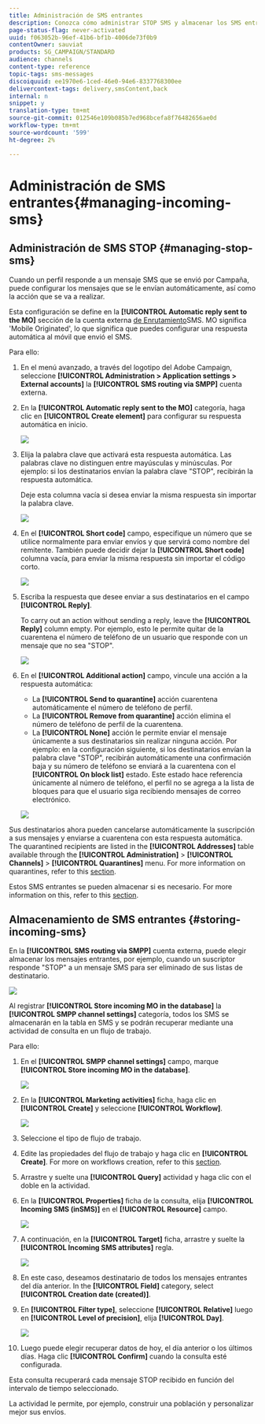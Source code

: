 ```yaml
---
title: Administración de SMS entrantes
description: Conozca cómo administrar STOP SMS y almacenar los SMS entrantes en Adobe Campaign.
page-status-flag: never-activated
uuid: f063052b-96ef-41b6-bf1b-4006de73f0b9
contentOwner: sauviat
products: SG_CAMPAIGN/STANDARD
audience: channels
content-type: reference
topic-tags: sms-messages
discoiquuid: ee1970e6-1ced-46e0-94e6-8337768300ee
delivercontext-tags: delivery,smsContent,back
internal: n
snippet: y
translation-type: tm+mt
source-git-commit: 012546e109b085b7ed968bcefa8f76482656ae0d
workflow-type: tm+mt
source-wordcount: '599'
ht-degree: 2%

---
```



# Administración de SMS entrantes{#managing-incoming-sms}

## Administración de SMS STOP {#managing-stop-sms}

Cuando un perfil responde a un mensaje SMS que se envió por Campaña, puede configurar los mensajes que se le envían automáticamente, así como la acción que se va a realizar.

Esta configuración se define en la **[!UICONTROL Automatic reply sent to the MO]** sección de la cuenta externa [de Enrutamiento](../../administration/using/configuring-sms-channel.md#defining-an-sms-routing)SMS. MO significa &#39;Mobile Originated&#39;, lo que significa que puedes configurar una respuesta automática al móvil que envió el SMS.

Para ello:

1. En el menú avanzado, a través del logotipo del Adobe Campaign, seleccione **[!UICONTROL Administration > Application settings > External accounts]** la **[!UICONTROL SMS routing via SMPP]** cuenta externa.
1. En la **[!UICONTROL Automatic reply sent to the MO]** categoría, haga clic en **[!UICONTROL Create element]** para configurar su respuesta automática en inicio.

   ![](assets/sms_mo_1.png)

1. Elija la palabra clave que activará esta respuesta automática. Las palabras clave no distinguen entre mayúsculas y minúsculas. Por ejemplo: si los destinatarios envían la palabra clave &quot;STOP&quot;, recibirán la respuesta automática.

   Deje esta columna vacía si desea enviar la misma respuesta sin importar la palabra clave.

   ![](assets/sms_mo_2.png)

1. En el **[!UICONTROL Short code]** campo, especifique un número que se utilice normalmente para enviar envíos y que servirá como nombre del remitente. También puede decidir dejar la **[!UICONTROL Short code]** columna vacía, para enviar la misma respuesta sin importar el código corto.

   ![](assets/sms_mo_4.png)

1. Escriba la respuesta que desee enviar a sus destinatarios en el campo **[!UICONTROL Reply]**.

   To carry out an action without sending a reply, leave the **[!UICONTROL Reply]** column empty. Por ejemplo, esto le permite quitar de la cuarentena el número de teléfono de un usuario que responde con un mensaje que no sea &quot;STOP&quot;.

   ![](assets/sms_mo_3.png)

1. En el **[!UICONTROL Additional action]** campo, vincule una acción a la respuesta automática:

   * La **[!UICONTROL Send to quarantine]** acción cuarentena automáticamente el número de teléfono de perfil.
   * La **[!UICONTROL Remove from quarantine]** acción elimina el número de teléfono de perfil de la cuarentena.
   * La **[!UICONTROL None]** acción le permite enviar el mensaje únicamente a sus destinatarios sin realizar ninguna acción.
   Por ejemplo: en la configuración siguiente, si los destinatarios envían la palabra clave &quot;STOP&quot;, recibirán automáticamente una confirmación baja y su número de teléfono se enviará a la cuarentena con el **[!UICONTROL On block list]** estado. Este estado hace referencia únicamente al número de teléfono, el perfil no se agrega a la lista de bloques para que el usuario siga recibiendo mensajes de correo electrónico.

   ![](assets/sms_mo.png)

Sus destinatarios ahora pueden cancelarse automáticamente la suscripción a sus mensajes y enviarse a cuarentena con esta respuesta automática. The quarantined recipients are listed in the **[!UICONTROL Addresses]** table available through the **[!UICONTROL Administration]** > **[!UICONTROL Channels]** > **[!UICONTROL Quarantines]** menu. For more information on quarantines, refer to this [section](../../sending/using/understanding-quarantine-management.md).

Estos SMS entrantes se pueden almacenar si es necesario. For more information on this, refer to this [section](#storing-incoming-sms).

## Almacenamiento de SMS entrantes {#storing-incoming-sms}

En la **[!UICONTROL SMS routing via SMPP]** cuenta externa, puede elegir almacenar los mensajes entrantes, por ejemplo, cuando un suscriptor responde &quot;STOP&quot; a un mensaje SMS para ser eliminado de sus listas de destinatario.

![](assets/sms_config_mo_1.png)

Al registrar **[!UICONTROL Store incoming MO in the database]** la **[!UICONTROL SMPP channel settings]** categoría, todos los SMS se almacenarán en la tabla en SMS y se podrán recuperar mediante una actividad de consulta en un flujo de trabajo.

Para ello:

1. En el **[!UICONTROL SMPP channel settings]** campo, marque **[!UICONTROL Store incoming MO in the database]**.

   ![](assets/sms_config_mo_2.png)

1. En la **[!UICONTROL Marketing activities]** ficha, haga clic en **[!UICONTROL Create]** y seleccione **[!UICONTROL Workflow]**.

   ![](assets/sms_config_mo_3.png)

1. Seleccione el tipo de flujo de trabajo.
1. Edite las propiedades del flujo de trabajo y haga clic en **[!UICONTROL Create]**. For more on workflows creation, refer to this [section](../../automating/using/building-a-workflow.md).
1. Arrastre y suelte una **[!UICONTROL Query]** actividad y haga clic con el doble en la actividad.
1. En la **[!UICONTROL Properties]** ficha de la consulta, elija **[!UICONTROL Incoming SMS (inSMS)]** en el **[!UICONTROL Resource]** campo.

   ![](assets/sms_config_mo_4.png)

1. A continuación, en la **[!UICONTROL Target]** ficha, arrastre y suelte la **[!UICONTROL Incoming SMS attributes]** regla.

   ![](assets/sms_config_mo_5.png)

1. En este caso, deseamos destinatario de todos los mensajes entrantes del día anterior. In the **[!UICONTROL Field]** category, select **[!UICONTROL Creation date (created)]**.
1. En **[!UICONTROL Filter type]**, seleccione **[!UICONTROL Relative]** luego en **[!UICONTROL Level of precision]**, elija **[!UICONTROL Day]**.

   ![](assets/sms_config_mo_6.png)

1. Luego puede elegir recuperar datos de hoy, el día anterior o los últimos días. Haga clic **[!UICONTROL Confirm]** cuando la consulta esté configurada.

Esta consulta recuperará cada mensaje STOP recibido en función del intervalo de tiempo seleccionado.

La actividad le permite, por ejemplo, construir una población y personalizar mejor sus envíos.
